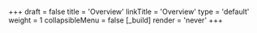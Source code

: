 +++
draft = false
title = 'Overview'
linkTitle = 'Overview'
type = 'default'
weight = 1
collapsibleMenu = false
[_build]
  render = 'never'
+++